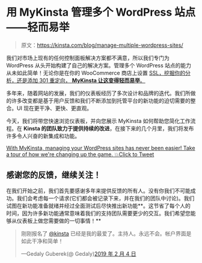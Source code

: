 # 用 MyKinsta 管理多个 WordPress 站点——轻而易举

> 原文：<https://kinsta.com/blog/manage-multiple-wordpress-sites/>

我们对市场上现有的任何控制面板解决方案都不满意，所以我们专门为 WordPress 从头开始构建了自己的解决方案。管理多个 WordPress 站点的能力从未如此简单！无论你是在你的 WooCommerce 商店上设置 [SSL，挖掘你的分析，还是添加 301 重定向， **MyKinsta 让这变得轻而易举**。](https://kinsta.com/knowledgebase/woocommerce-ssl/)

多年来，随着网站的发展，我们的仪表板经历了多次设计和品牌的迭代。我们所做的许多改变都是基于用户反馈和我们不断添加到托管平台的新功能的迫切需要的整合。UI 现在更干净、更快、更直观。

今天，我们将带您快速浏览仪表板，并向您展示 MyKinsta 如何帮助您简化工作流程。在 **Kinsta 的团队致力于提供持续的改进**，在接下来的几个月里，我们将发布许多令人兴奋的新集成和功能。

[With MyKinsta, managing your WordPress sites has never been easier! Take a tour of how we're changing up the game. 💥Click to Tweet](https://twitter.com/intent/tweet?url=https%3A%2F%2Fkinsta.com%2Fblog%2Fmanage-multiple-wordpress-sites%2F&via=kinsta&text=With+MyKinsta%2C+managing+your+WordPress+sites+has+never+been+easier%21+Take+a+tour+of+how+we%27re+changing+up+the+game.+%F0%9F%92%A5)

## 感谢您的反馈，继续关注！

在我们开始之前，我们首先要感谢多年来提供反馈的所有人。没有你我们不可能成功。我们会考虑每一个请求(它们都会被记录下来，并在我们的团队中讨论)。我们试图在新功能准备就绪并经过全面测试后尽快推出新功能**。这节省了每个人的时间，因为许多新功能通常意味着我们的支持团队需要更少的交互。我们希望您能够从仪表板上做您需要做的一切事情！**

> 刚刚报名了 [@kinsta](https://twitter.com/kinsta?ref_src=twsrc%5Etfw) 已经是我的最爱了。主持人。永远不会。帐户界面是如此干净和简单！
> 
> —Gedaly Guberek(@ Gedaly)[2019 年 2 月 4 日](https://twitter.com/gedaly/status/1092284970599469062?ref_src=twsrc%5Etfw)